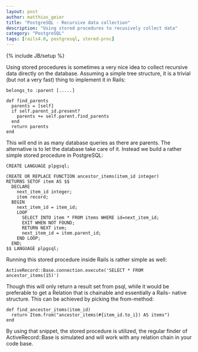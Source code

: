 ```yaml
---
layout: post
author: matthias_geier
title: "PostgreSQL - Recursive data collection"
description: "Using stored procedures to recusively collect data"
category: "PostgreSQL"
tags: [rails4.0, postgresql, stored-proc]
---
```

{% include JB/setup %}

Using stored procedures is sometimes a very nice idea to collect recursive
data directly on the database.
Assuming a simple tree structure, it is a trivial (but not a very fast)
thing to implement it in Rails:

    belongs_to :parent [.....]

    def find_parents
      parents = [self]
      if self.parent_id.present?
        parents += self.parent.find_parents
      end
      return parents
    end

This will end in as many database queries as there are parents. The alternative
is to let the database take care of it. Instead we build a rather simple stored
procedure in PostgreSQL:

    CREATE LANGUAGE plpgsql;

    CREATE OR REPLACE FUNCTION ancestor_items(item_id integer)
    RETURNS SETOF item AS $$
      DECLARE
        next_item_id integer;
        item record;
      BEGIN
        next_item_id = item_id;
        LOOP
          SELECT INTO item * FROM items WHERE id=next_item_id;
          EXIT WHEN NOT FOUND;
          RETURN NEXT item;
          next_item_id = item.parent_id;
        END LOOP;
      END;
    $$ LANGUAGE plpgsql;

Running this stored procedure inside Rails is rather simple as well:

    ActiveRecord::Base.connection.execute('SELECT * FROM ancestor_items(15)')

Though this will only return a result set from psql, while it would be
preferable to get a Relation that is chainable and essentially a Rails-
native structure.
This can be achieved by picking the from-method:

    def find_ancestor_items(item_id)
      return Item.from("ancestor_items(#{item_id.to_i}) AS items")
    end

By using that snippet, the stored procedure is utilized, the regular finder
of ActiveRecord::Base is simulated and will work with any relation chain
in your code base.
